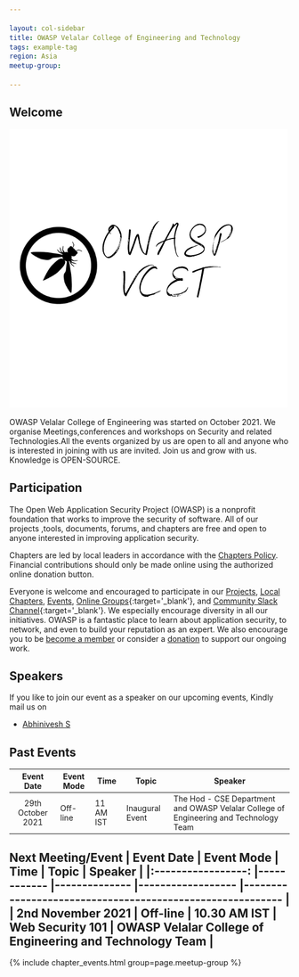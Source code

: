 ```yaml
---

layout: col-sidebar
title: OWASP Velalar College of Engineering and Technology
tags: example-tag
region: Asia
meetup-group:

---
```



## Welcome
<img src="https://github.com/OWASP/www-chapter-velalar-college-of-engineering-and-technology/blob/main/assets/images/Add%20a%20heading.png?raw=true"/>

OWASP Velalar College of Engineering was started on October 2021. We organise Meetings,conferences and workshops on Security and related Technologies.All the events organized by us are open to all and anyone who is interested in joining with us are invited. Join us and grow with us. Knowledge is OPEN-SOURCE.

## Participation
The Open Web Application Security Project (OWASP) is a nonprofit foundation that works to improve the security of software. All of our projects ,tools, documents, forums, and chapters are free and open to anyone interested in improving application security. 

Chapters are led by local leaders in accordance with the [Chapters Policy](/www-policy/operational/chapters). Financial contributions should only be made online using the authorized online donation button. 

Everyone is welcome and encouraged to participate in our [Projects](/projects/), [Local Chapters](/chapters/), [Events](/events/), [Online Groups](https://groups.google.com/a/owasp.com/){:target='_blank'}, and [Community Slack Channel](https://owasp.slack.com/){:target='_blank'}. We especially encourage diversity in all our initiatives. OWASP is a fantastic place to learn about application security, to network, and even to build your reputation as an expert. We also encourage you to be [become a member](/membership/) or consider a [donation](/donate/) to support our ongoing work.

## Speakers
If you like to join our event as a speaker on our upcoming events, Kindly mail us on
* [Abhinivesh S](mailto:abhi.nivesh@owasp.org)

## Past Events
| Event Date 	| Event Mode 	| Time 	| Topic 	| Speaker 	|
|:---:	|---	|---	|---	|---	|
| 29th October 2021 	| Off-line 	| 11 AM IST 	| Inaugural Event 	| The Hod - CSE Department and OWASP Velalar College of Engineering and Technology Team 	|

Next Meeting/Event <!-- You should keep this section as it will populate your meetup events -->
|     Event Date    	| Event Mode 	| Time         	| Topic            	| Speaker                                                  	|
|:-----------------:	|------------	|--------------	|------------------	|----------------------------------------------------------	|
| 2nd November 2021 	| Off-line   	| 10.30 AM IST 	| Web Security 101 	| OWASP Velalar College of Engineering and Technology Team 	|
---------------------
{% include chapter_events.html group=page.meetup-group %}

